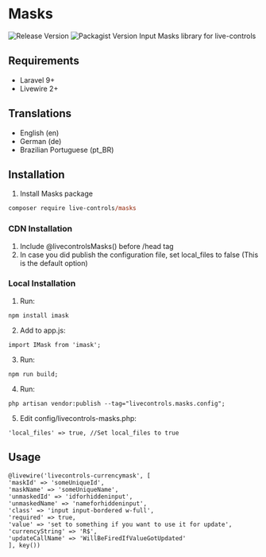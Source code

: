 # Masks
 ![Release Version](https://img.shields.io/github/v/release/live-controls/masks)
 ![Packagist Version](https://img.shields.io/packagist/v/live-controls/masks?color=%23007500)
 Input Masks library for live-controls

## Requirements
- Laravel 9+
- Livewire 2+


## Translations
- English (en)
- German (de)
- Brazilian Portuguese (pt_BR)


## Installation

1. Install Masks package
```ps
composer require live-controls/masks
```
### CDN Installation
1) Include @livecontrolsMasks() before /head tag
2) In case you did publish the configuration file, set local_files to false (This is the default option)

### Local Installation
1) Run:
```
npm install imask
```
2) Add to app.js:
```
import IMask from 'imask';
```
3) Run:
```
npm run build;
```
4) Run:
```
php artisan vendor:publish --tag="livecontrols.masks.config";
```
5) Edit config/livecontrols-masks.php:
```
'local_files' => true, //Set local_files to true
```

## Usage
```
@livewire('livecontrols-currencymask', [
'maskId' => 'someUniqueId',
'maskName' => 'someUniqueName',
'unmaskedId' => 'idforhiddeninput',
'unmaskedName' => 'nameforhiddeninput',
'class' => 'input input-bordered w-full',
'required' => true,
'value' => 'set to something if you want to use it for update',
'currencyString' => 'R$',
'updateCallName' => 'WillBeFiredIfValueGotUpdated'
], key())

```
